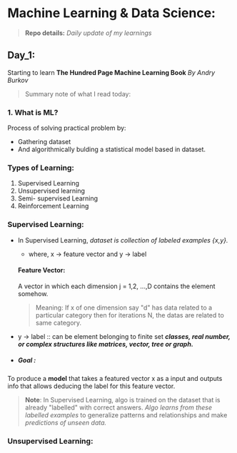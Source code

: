 <!--
title: Machine Learning & Data Science (XDays)
author: Firoj Paudel
Last_Updated: 2024-01-26
-->

# Machine Learning & Data Science:
> **Repo details:** *Daily update of my learnings* 

## Day_1: 
Starting to learn **The Hundred Page Machine Learning Book** _By Andry Burkov_ 

> Summary note of what I read today: 

### 1. **What is ML?**
Process of solving practical problem by: 
  - Gathering dataset
  - And algorithmically bulding a statistical model based in dataset.

### Types of Learning: 
   1. Supervised Learning
   2. Unsupervised learning
   3. Semi- supervised Learning 
   4. Reinforcement Learning 

   ### Supervised Learning:
   - In Supervised Learning, _dataset is collection of labeled examples {x,y}._
     - where, x -> feature vector and y -> label

     #### Feature Vector: 
     A vector in which each dimension j = 1,2, ...,D contains the element somehow.
     > Meaning: If x of one dimension say "d" has data related to a particular category then for iterations N, the datas are related to same category. 
   - y -> label :: can be element belonging to finite set _**classes, real number, or complex structures like matrices, vector, tree or graph.**_

   - ##### Goal : 
   To produce a **model** that takes a featured vector x as a input and outputs info that allows deducing the label for this feature vector. 
  

  > **Note**: In Supervised Learning, algo is trained on the dataset that is already "labelled" with correct answers. 
              _Algo learns from these labelled examples_ to generalize patterns and relationships and make _predictions of unseen data._

  ### Unsupervised Learning: 
